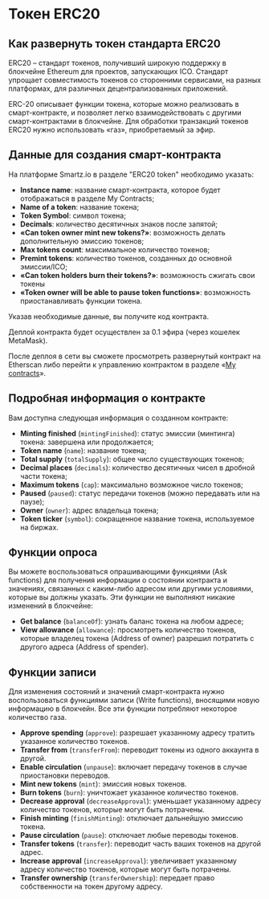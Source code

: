 # Токен ERC20
## Как развернуть токен стандарта ERC20

ERC20 – стандарт токенов, получивший широкую поддержку в блокчейне Ethereum для проектов, запускающих ICO. Стандарт упрощает совместимость токенов со сторонними сервисами, на разных платформах, для различных децентрализованных приложений.

ERC-20 описывает функции токена, которые можно реализовать в смарт-контракте, и позволяет легко взаимодействовать с другими смарт-контрактами в блокчейне. Для обработки транзакций токенов ERC20 нужно использовать «газ», приобретаемый за эфир.

## Данные для создания смарт-контракта

На платформе Smartz.io в разделе "ERC20 token" необходимо указать:

* **Instance name**: название смарт-контракта, которое будет отображаться в разделе My Contracts;
* **Name of a token**: название токена;
* **Token Symbol**: символ токена;
* **Decimals**: количество десятичных знаков после запятой;
* **«Can token owner mint new tokens?»**: возможность делать дополнительную эмиссию токенов;
* **Max tokens count**: максимальное количество токенов;
* **Premint tokens**: количество токенов, созданных до основной эмиссии/ICO;
* **«Can token holders burn their tokens?»**: возможность сжигать свои токены
* **«Token owner will be able to pause token functions»**: возможность приостанавливать функции токена.

Указав необходимые данные, вы получите код контракта.  

Деплой контракта будет осуществлен за 0.1 эфира (через кошелек MetaMask).

После деплоя в сети вы сможете просмотреть развернутый контракт на Etherscan либо перейти к управлению контрактом в разделе «[My contracts](https://smartz.io/dashboard)».

## Подробная информация о контракте

Вам доступна следующая информация о созданном контракте:

* **Minting finished** (`mintingFinished`): статус эмиссии (минтинга) токена: завершена или продолжается;
* **Token name** (`name`): название токена;
* **Total supply** (`totalSupply`): общее число существующих токенов;
* **Decimal places** (`decimals`): количество десятичных чисел в дробной части токена;
* **Maximum tokens** (`cap`): максимально возможное число токенов;
* **Paused** (`paused`): статус передачи токенов (можно передавать или на паузе);
* **Owner** (`owner`): адрес владельца токена;
* **Token ticker** (`symbol`): сокращенное название токена, используемое на биржах.

## Функции опроса

Вы можете воспользоваться опрашивающими функциями (Ask functions)  для получения информации о состоянии контракта и значениях, связанных с каким-либо адресом или другими условиями, которые вы должны указать. Эти функции не выполняют никакие изменений в блокчейне:

* **Get balance** (`balanceOf`): узнать баланс токена на любом адресе;
* **View allowance** (`allowance`): просмотреть количество токенов, которые владелец токена (Address of owner) разрешил потратить с другого адреса (Address of spender).

## Функции записи

Для изменения состояний и значений смарт-контракта нужно воспользоваться функциями записи (Write functions), вносящими новую информацию в блокчейн. Все эти функции потребляют некоторое количество газа.

* **Approve spending** (`approve`): разрешает указанному адресу тратить указанное количество токенов.
* **Transfer from** (`transferFrom`): переводит токены из одного аккаунта в другой.
* **Enable circulation** (`unpause`): включает передачу токенов в случае приостановки переводов.
* **Mint new tokens** (`mint`): эмиссия новых токенов.
* **Burn tokens** (`burn`): уничтожает указанное количество токенов.
* **Decrease approval** (`decreaseApproval`): уменьшает указанному адресу количество токенов, которые могут быть потрачены.
* **Finish minting** (`finishMinting`): отключает дальнейшую эмиссию токена.
* **Pause circulation** (`pause`): отключает любые переводы токенов.
* **Transfer tokens** (`transfer`): переводит часть ваших токенов на другой адрес.
* **Increase approval** (`increaseApproval`): увеличивает указанному адресу количество токенов, которые могут быть потрачены.
* **Transfer ownership** (`transferOwnership`): передает право собственности на токен другому адресу.

